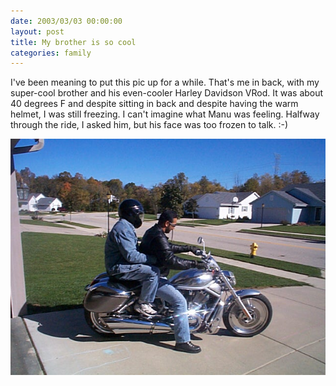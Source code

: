 ```yaml
---
date: 2003/03/03 00:00:00
layout: post
title: My brother is so cool
categories: family
---
```


I've been meaning to put this pic up for a while. That's me in back,
with my super-cool brother and his even-cooler Harley Davidson
VRod. It was about 40 degrees F and despite sitting in back and
despite having the warm helmet, I was still freezing. I can't imagine
what Manu was feeling. Halfway through the ride, I asked him, but his
face was too frozen to talk. :-) 

<img src="/images/harley.jpg" alt="Me and Manu on Harley" />
